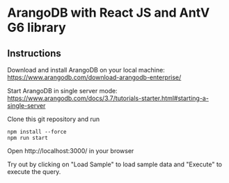# ArangoDB with React JS and AntV G6 library

## Instructions

Download and install ArangoDB on your local machine:
https://www.arangodb.com/download-arangodb-enterprise/

Start ArangoDB in single server mode:
https://www.arangodb.com/docs/3.7/tutorials-starter.html#starting-a-single-server

Clone this git repository and run
```
npm install --force
npm run start
```
Open http://localhost:3000/ in your browser

Try out by clicking on "Load Sample" to load sample data and "Execute" to execute the query.
